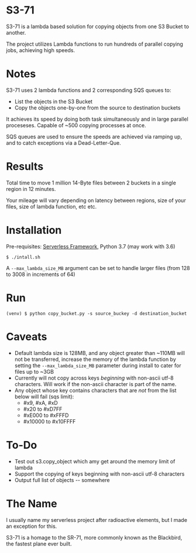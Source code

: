 # S3-71

S3-71 is a lambda based solution for copying objects from one S3 Bucket to another. 

The project utilizes Lambda functions to run hundreds of parallel copying jobs, achieving high speeds.

# Notes

S3-71 uses 2 lambda functions and 2 corresponding SQS queues to:
* List the objects in the S3 Bucket
* Copy the objects one-by-one from the source to destination buckets

It achieves its speed by doing both task simultaneously and in large parallel proceseses. Capable of ~500 copying processes at once.

SQS queues are used to ensure the speeds are achieved via ramping up, and to catch exceptions via a Dead-Letter-Que.

# Results

Total time to move 1 million 14-Byte files between 2 buckets in a single region in 12 minutes. 

Your mileage will vary depending on latency between regions, size of your files, size of lambda function, etc etc.

# Installation

Pre-requisites: [Serverless Framework](https://serverless.com/), Python 3.7 (may work with 3.6)

    $ ./intall.sh

A `--max_lambda_size_MB` argument can be set to handle larger files (from 128 to 3008 in increments of 64)

# Run

    (venv) $ python copy_bucket.py -s source_buckey -d destination_bucket
    
# Caveats

* Default lambda size is 128MB, and any object greater than ~110MB will not be transferred, increase the memory of the lambda function by setting the `--max_lambda_size_MB` parameter during install to cater for files up to ~3GB
* Currently will not copy across keys *beginning* with non-ascii utf-8 characters. Will work if the non-ascii character is part of the name.
* Any object whose key contains characters that are *not* from the list below will fail (sqs limit):
    * \#x9, \#xA, #xD
    * \#x20 to #xD7FF
    * \#xE000 to #xFFFD
    * \#x10000 to #x10FFFF

# To-Do

* Test out s3.copy_object which amy get around the memory limit of lambda
* Support the copying of keys beginning with non-ascii utf-8 characters
* Output full list of objects -- somewhere

# The Name

I usually name my serverless project after radioactive elements, but I made an exception for this.

S3-71 is a homage to the SR-71, more commonly known as the Blackbird, the fastest plane ever built.
